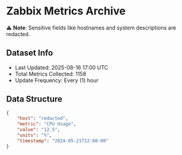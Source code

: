 # Zabbix Metrics Archive

⚠️ **Note**: Sensitive fields like hostnames and system descriptions are redacted.

## Dataset Info
- Last Updated: 2025-08-16 17:00 UTC
- Total Metrics Collected: 1158
- Update Frequency: Every (1) hour

## Data Structure
```json
{
    "host": "redacted",
    "metric": "CPU Usage",
    "value": "12.5",
    "units": "%",
    "timestamp": "2024-05-21T12:00:00"
}
```
